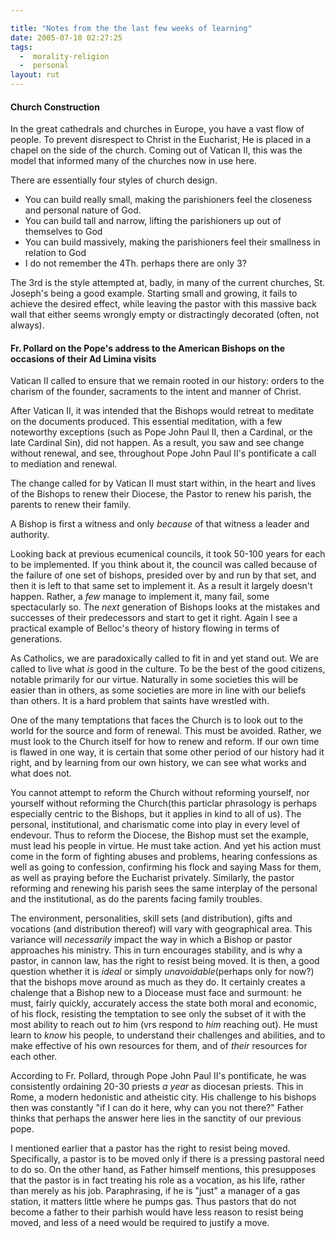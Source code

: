 ```yaml
---

title: "Notes from the the last few weeks of learning"
date: 2005-07-10 02:27:25
tags:
  -  morality-religion
  -  personal
layout: rut
---
```


<h4>Church Construction</h4>
In the great cathedrals and churches in Europe, you have a vast flow of people.   To prevent disrespect to Christ in the Eucharist, He is placed in a chapel on the side of the church.   Coming out of Vatican II, this was the model that informed many of the churches now in use here.

There are essentially four styles of church design.
<ul>
<li>You can build really small, making the parishioners feel the closeness and personal nature of God.</li>
<li>You can build tall and narrow, lifting the parishioners up out of themselves to God</li>
<li>You can build massively, making the parishioners feel their smallness in relation to God</li>
<li>I do not remember the 4Th. perhaps there are only 3?</li>
</ul>

The 3rd is the style attempted at, badly, in many of the current churches, St. Joseph's being a good example.  Starting small and growing, it fails to achieve the desired effect, while leaving the pastor with this massive back wall that either seems wrongly empty or distractingly decorated (often, not always). 

<h4>Fr. Pollard on the Pope's address to the American Bishops on the occasions of their Ad Limina visits</h4>

Vatican II called to ensure that we remain rooted in our history:  orders to the charism of the founder, sacraments to the intent and manner of Christ.

After Vatican II, it was intended that the Bishops would retreat to meditate on the documents produced.  This essential meditation, with a few noteworthy exceptions (such as Pope John Paul II, then a Cardinal, or the late Cardinal Sin), did not happen.  As a result, you saw and see change without renewal, and see, throughout Pope John Paul II's pontificate a call to mediation and renewal.

The change called for by Vatican II must start within, in the heart and lives of the Bishops to renew their Diocese,  the Pastor to renew his parish, the parents to renew their family.

A Bishop is first a witness and only <em>because</em> of that witness a leader and authority.

Looking back at previous ecumenical councils, it took 50-100 years for each to be implemented.  If you think about it, the council was called because of the failure of one set of bishops, presided over by and run by that set, and then it is left to that same set to implement it.  As a result it largely doesn't happen.  Rather, a <em>few</em> manage to implement it, many fail, some spectacularly so.  The <em>next</em> generation of Bishops looks at the mistakes and successes of their predecessors and start to get it right.  Again I see a practical example of Belloc's theory of history flowing in terms of generations.

As Catholics, we are paradoxically called to fit in and yet stand out.  We are called to live what <em>is</em> good in the culture.  To be the best of the good citizens, notable primarily for our virtue.  Naturally in some societies this will be easier than in others, as some societies are more in line with our beliefs than others.  It is a hard problem that saints have wrestled with.

One of the many temptations that faces the Church is to look out to the world for the source and form of renewal.  This must be avoided.  Rather, we must look to the Church itself for how to renew and reform.  If our own time is flawed in one way, it is certain that some other period of our history had it right, and by learning from our own history, we can see what works and what does not.

You cannot attempt to reform the Church without reforming yourself, nor yourself without reforming the Church(this particlar phrasology is perhaps especially centric to the Bishops, but it applies in kind to all of us).  The personal, institutional, and charismatic come into play in every level of endevour.  Thus to reform the Diocese, the Bishop must set the example, must lead his people in virtue.  He must take action.  And yet his action must come in the form of fighting abuses and problems, hearing confessions as well as going to confession,  confirming his flock and saying Mass for them, as well as praying before the Eucharist privately.  Similarly, the pastor reforming and renewing his parish sees the same interplay of the personal and the institutional, as do the parents facing family troubles. 

The environment, personalities, skill sets (and distribution), gifts and vocations (and distribution thereof) will vary with geographical area.  This variance will <em>necessarily</em> impact the way in which a Bishop or pastor approaches his ministry.  This in turn encourages stability, and is why a pastor, in cannon law, has the right to resist being moved.   It is then, a good question whether it is <em>ideal</em> or simply <em>unavoidable</em>(perhaps only for now?) that the bishops move around as much as they do.  It certainly creates a chalenge that a Bishop new to a Diocease must face and surmount:  he must, fairly quickly, accurately access the state both moral and economic, of his flock, resisting the temptation to see only the subset of it with the most ability to reach out <em>to</em> him (vrs respond to <em>him</em> reaching out).    He must learn to <em>know</em> his people, to understand their challenges and abilities, and to make effective of his own resources for them, and of <em>their</em> resources for each other.

According to Fr. Pollard, through Pope John Paul II's pontificate, he was consistently ordaining 20-30 priests <em>a year</em> as diocesan priests.  This in Rome, a modern hedonistic and atheistic city.   His challenge to his bishops then was constantly "if I can do it here, why can you not there?"  Father thinks that perhaps the answer here lies in the sanctity of our previous pope.

I mentioned earlier that a pastor has the right to resist being moved.  Specifically, a pastor is to be moved only if there is a pressing pastoral need to do so.  On the other hand, as Father himself mentions, this presupposes that the pastor is in fact treating his role as a vocation, as his life, rather than merely as his job.  Paraphrasing, if he is "just" a manager of a gas station, it matters little where he pumps gas.  Thus pastors that do not become a father to their parhish would have less reason to resist being moved, and less of a need would be required to justify a move.

